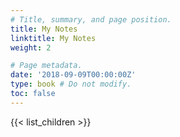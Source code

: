 ```yaml
---
# Title, summary, and page position.
title: My Notes
linktitle: My Notes
weight: 2

# Page metadata.
date: '2018-09-09T00:00:00Z'
type: book # Do not modify.
toc: false
---
```


{{< list_children >}}
